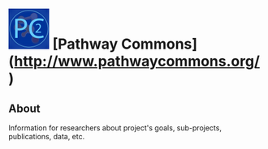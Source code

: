 # ![GitHub Logo](assets/logo.png) [Pathway Commons] (http://www.pathwaycommons.org/)

## About

Information for researchers about project's goals,
sub-projects, publications, data, etc.
